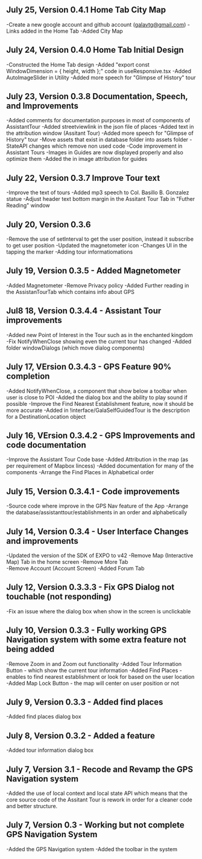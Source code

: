 ## July 25, Version 0.4.1 Home Tab City Map
-Create a new google account and github account (galavtg@gmail.com)
-Links added in the Home Tab
-Added City Map

## July 24, Version 0.4.0 Home Tab Initial Design
-Constructed the Home Tab design
-Added "export const WindowDimension = { height, width };" code in useResponsive.tsx
-Added AutoImageSlider in Utility
-Added more speech for "Glimpse of History" tour

## July 23, Version 0.3.8 Documentation, Speech, and Improvements
-Added comments for documentation purposes in most of components of AssistantTour
-Added streetviewlink in the json file of places
-Added text in the attribution window (Assitant Tour)
-Added more speech for "Glimpse of History" tour
-Move assets that exist in database folder into assets folder
-StateAPI changes which remove non used code
-Code improvement in Assistant Tours
-Images in Guides are now displayed properly and also optimize them
-Added the in image attribution for guides

## July 22, Version 0.3.7 Improve Tour text
-Improve the text of tours
-Added mp3 speech to Col. Basillo B. Gonzalez statue
-Adjust header text bottom margin in the Assitant Tour Tab in "Futher Reading" window

## July 20, Version 0.3.6
-Remove the use of setInterval to get the user position, instead it subscribe to get user position
-Updated the magnetometer icon
-Changes UI in the tapping the marker
-Adding tour informatiomations

## July 19, Version 0.3.5 - Added Magnetometer
-Added Magnetometer
-Remove Privacy policy
-Added Further reading in the AssistanTourTab which contains info about GPS

## Jul8 18, Version 0.3.4.4 - Assistant Tour improvements
-Added new Point of Interest in the Tour such as in the enchanted kingdom
-Fix NotifyWhenClose showing even the current tour has changed
-Added folder windowDialogs (which move dialog components)

## July 17, VErsion 0.3.4.3 - GPS Feature 90% completion
-Added NotifyWhenClose, a component that show below a toolbar when user is close to POI
-Added the dialog box and the ability to play sound if possible
-Improve the Find Nearest Establishment feature, now it should be more accurate
-Added in !interface/GalaSelfGuidedTour is the description for a DestinationLocation object

## July 16, VErsion 0.3.4.2 - GPS Improvements and code documentation
-Improve the Assistant Tour Code base
-Added Attribution in the map (as per requirement of Mapbox lincess)
-Added documentation for many of the components
-Arrange the Find Places in Alphabetical order

## July 15, Version 0.3.4.1 - Code improvements
-Source code where improve in the GPS Nav feature of the App
-Arrange the database/assistanttour/establishments in an order and alphabetically

## July 14, Version 0.3.4 - User Interface Changes and improvements
-Updated the version of the SDK of EXPO to v42
-Remove Map (Interactive Map) Tab in the home screen
-Remove More Tab	
-Remove Account (Account Screen)
-Added Forum Tab

## July 12, Version 0.3.3.3 - Fix GPS Dialog not touchable (not responding)
-Fix an issue where the dialog box when show in the screen is unclickable

## July 10, Version 0.3.3 - Fully working GPS Navigation system with some extra feature not being added
-Remove Zoom in and Zoom out functionality
-Added Tour Information Button - which show the current tour information
-Added Find Places - enables to find nearest establishment or look for based on the user location
-Added Map Lock Button - the map will center on user position or not

## July 9, Version 0.3.3 - Added find places
-Added find places dialog box

## July 8, Version 0.3.2 - Added a feature
-Added tour information dialog box

## July 7, Version 3.1 - Recode and Revamp the GPS Navigation system
-Added the use of local context and local state API
which means that the core source code of the Assitant Tour is rework in order for
a cleaner code and better structure. 

## July 7, Version 0.3 - Working but not complete GPS Navigation System       
-Added the GPS Navigation system
-Added the toolbar in the system
